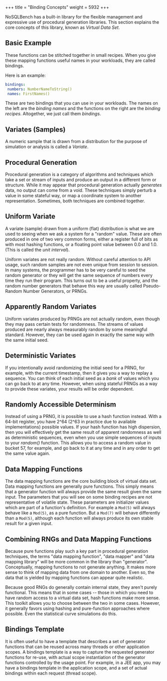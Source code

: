 +++
title = "Binding Concepts"
weight = 5932
+++

NoSQLBench has a built-in library for the flexible management and expressive use of
procedural generation libraries. This section explains the core concepts
of this library, known as _Virtual Data Set_.

## Basic Example

These functions can be stitched together in small recipes. When you give
these mapping functions useful names in your workloads, they are called
bindings.

Here is an example:

```yaml
bindings:
 numbers: NumberNameToString()
 names: FirstNames()
```

These are two bindings that you can use in your workloads. The names on the left
are the _binding names_ and the functions on the right are the _binding recipes_.
Altogether, we just call them _bindings_.


## Variates (Samples)

A numeric sample that is drawn from a distribution for the purpose
of simulation or analysis is called a *Variate*.

## Procedural Generation

Procedural generation is a category of algorithms and techniques which take
a set or stream of inputs and produce an output in a different form or structure.
While it may appear that procedural generation actually _generates_ data, no output
can come from a void. These techniques simply perturb a value in some stateful way,
or map a coordinate system to another representation. Sometimes, both techniques are
combined together.

## Uniform Variate

A variate (sample) drawn from a uniform (flat) distribution is what we are used
to seeing when we ask a system for a "random" value. These are often produced in
one of two very common forms, either a register full of bits as with most hashing
functions, or a floating point value between 0.0 and 1.0. (This is called the _unit
interval_).

Uniform variates are not really random. Without careful attention to API usage,
such random samples are not even unique from session to session. In many systems,
the programmer has to be very careful to seed the random generator or they will
get the same sequence of numbers every time they run their program. This turns out
to be a useful property, and the random number generators that behave this way are
usually called Pseudo-Random Number Generators, or PRNGs.

## Apparently Random Variates

Uniform variates produced by PRNGs are not actually random, even though they may
pass certain tests for randomness. The streams of values produced are nearly
always measurably random by some meaningful standard. However, they can be
used again in exactly the same way with the same initial seed.

## Deterministic Variates

If you intentionally avoid randomizing the initial seed for a PRNG, for example,
with the current timestamp, then it gives you a way to replay a sequence.
You can think of each initial seed as a _bank_ of values which you can go back
to at any time. However, when using stateful PRNGs as a way to provide these
variates, your results will be order dependent.

## Randomly Accessible Determinism

Instead of using a PRNG, it is possible to use a hash function instead. With a 64-bit
register, you have 2^64 (2^63 in practice due to available implementations) possible
values. If your hash function has high dispersion, then you will effectively
get the same result of apparent randomness as well as deterministic sequences, even
when you use simple sequences of inputs to your _random()_ function. This allows
you to access a random value in bucket 57, for example, and go back to it at any
time and in any order to get the same value again.

## Data Mapping Functions

The data mapping functions are the core building block of virtual data set.
Data mapping functions are generally pure functions. This simply means that
a generator function will always provide the same result given the same input.
The parameters that you will see on some binding recipes are not representative
of volatile state. These parameters are initializer values which are part of a
function's definition. For example a `Mod(5)` will always behave like a `Mod(5)`,
as a pure function. But a `Mod(7)` will behave differently than a `Mod(5)`, although
each function will always produce its own stable result for a given input.

## Combining RNGs and Data Mapping Functions

Because pure functions play such a key part in procedural generation techniques,
the terms "data mapping function", "data mapper" and "data mapping library" will
be more common in the library than "generator". Conceptually, mapping functions
to not generate anything. It makes more sense to think of mapping data from one
domain to another. Even so, the data that is yielded by mapping functions can
appear quite realistic.

Because good RNGs do generally contain internal state, they aren't purely
functional. This means that in some cases -- those in which you need to have
random access to a virtual data set, hash functions make more sense. This
toolkit allows you to choose between the two in some cases. However, it
generally favors using hashing and pure-function approaches where possible. Even
the statistical curve simulations do this.

## Bindings Template

It is often useful to have a template that describes a set of generator
functions that can be reused across many threads or other application scopes. A
bindings template is a way to capture the requested generator functions for
re-use, with actual scope instantiation of the generator functions controlled by
the usage point. For example, in a JEE app, you may have a bindings template in
the application scope, and a set of actual bindings within each request (thread
scope).

